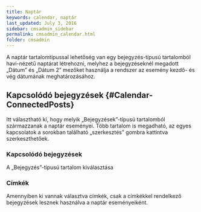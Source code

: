 ```yaml
---
title: Naptár
keywords: calendar, naptár
last_updated: July 3, 2016
sidebar: cmsadmin_sidebar
permalink: cmsadmin_calendar.html
folder: cmsadmin
---
```


A naptár tartalomtípussal lehetőség van egy bejegyzés-típusú tartalomból havi-nézetű naptárat létrehozni, melyhez a bejegyzéseknél megadott „Dátum” és „Dátum 2” mezőket használja a rendszer az esemény kezdő- és vég dátumának meghatározásához.

## Kapcsolódó bejegyzések {#Calendar-ConnectedPosts}

Itt választható ki, hogy melyik „Bejegyzések”-típusú tartalomból származzanak a naptár eseményei. Több tartalom is megadható, az egyes kapcsolatok a sorokban található „szerkesztés” gombra kattintva szerkeszthetőek.

### Kapcsolódó bejegyzések

A „Bejegyzés”-típusú tartalom kiválasztása

### Címkék

Amennyiben ki vannak választva címkék, csak a címkékkel rendelkező bejegyzések lesznek használva a naptár eseményeiként.
